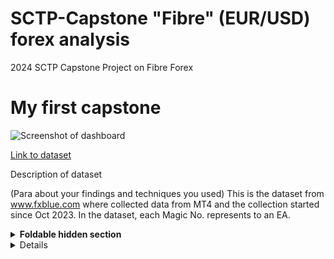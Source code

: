 # SCTP-Capstone "Fibre" (EUR/USD) forex analysis
2024 SCTP Capstone Project on Fibre Forex
# My first capstone

![Screenshot of dashboard](https://i.imgur.com/FupHsu2.jpeg)

[Link to dataset](http://localhost:8888/files/Capstone%20Project/Forex.csv?_xsrf=2%7C7162a694%7Cc9dd77cf1061864d6ee2052886214fe6%7C1726742993)

Description of dataset

(Para about your findings and techniques you used) This is the dataset from www.fxblue.com where collected data from MT4 and the collection started since Oct 2023. In the dataset, each Magic No. represents to an EA.

<details>
<summary><b>Foldable hidden section</b></summary>

Any folded content here. It requires an empty line just above it!

</details>


<details>
  
  ### Heading
  1. Foo
  2. Bar
     * Baz
     * Qux

  ### Some Javascript
  
